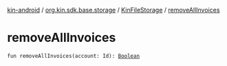[kin-android](../../index.md) / [org.kin.sdk.base.storage](../index.md) / [KinFileStorage](index.md) / [removeAllInvoices](./remove-all-invoices.md)

# removeAllInvoices

`fun removeAllInvoices(account: Id): `[`Boolean`](https://kotlinlang.org/api/latest/jvm/stdlib/kotlin/-boolean/index.html)